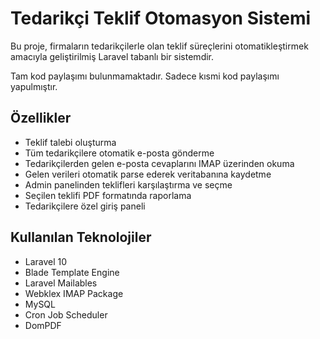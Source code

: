 # Tedarikçi Teklif Otomasyon Sistemi

Bu proje, firmaların tedarikçilerle olan teklif süreçlerini otomatikleştirmek amacıyla geliştirilmiş Laravel tabanlı bir sistemdir.

Tam kod paylaşımı bulunmamaktadır. Sadece kısmi kod paylaşımı yapulmıştır.

## Özellikler

- Teklif talebi oluşturma
- Tüm tedarikçilere otomatik e-posta gönderme
- Tedarikçilerden gelen e-posta cevaplarını IMAP üzerinden okuma
- Gelen verileri otomatik parse ederek veritabanına kaydetme
- Admin panelinden teklifleri karşılaştırma ve seçme
- Seçilen teklifi PDF formatında raporlama
- Tedarikçilere özel giriş paneli

## Kullanılan Teknolojiler

- Laravel 10
- Blade Template Engine
- Laravel Mailables
- Webklex IMAP Package
- MySQL
- Cron Job Scheduler
- DomPDF

